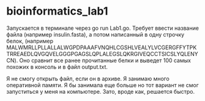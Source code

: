 # bioinformatics_lab1

Запускается в терминале через go run Lab1.go. Требует ввести название файла (например insulin.fasta), а потом написанный в одну строчку белок, (например MALWMRLLPLLALLALWGPDPAAAFVNQHLCGSHLVEALYLVCGERGFFYTPKTRREAEDLQVGQVELGGGPGAGSLQPLALEGSLQKRGIVEQCCTSICSLYQLENYCN). Оно сравнит все ранее прочитанные белки и выведет 100 самых похожих в консоль и в файл output.txt. 

Я не смогу открыть файл, если он в архиве. Я занимаю много оперативной памяти. Я бы занимала еще больше но тот вариант не смог запуститься у меня на компьютере. Зато, вроде как, решается быстро.
